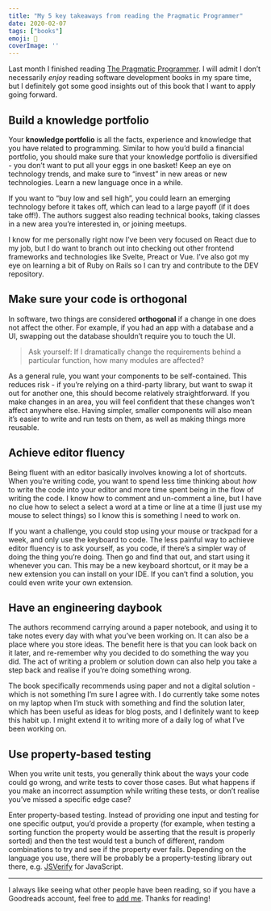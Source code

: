 ```yaml
---
title: "My 5 key takeaways from reading the Pragmatic Programmer"
date: 2020-02-07
tags: ["books"]
emoji: 📖
coverImage: ''
--- 
```

Last month I finished reading [The Pragmatic Programmer](https://pragprog.com/book/tpp20/the-pragmatic-programmer-20th-anniversary-edition). I will admit I don’t necessarily *enjoy* reading software development books in my spare time, but I definitely got some good insights out of this book that I want to apply going forward.

## Build a knowledge portfolio

Your **knowledge portfolio** is all the facts, experience and knowledge that you have related to programming. Similar to how you’d build a financial portfolio, you should make sure that your knowledge portfolio is diversified - you don’t want to put all your eggs in one basket! Keep an eye on technology trends, and make sure to “invest” in new areas or new technologies. Learn a new language once in a while.

If you want to “buy low and sell high”, you could learn an emerging technology before it takes off, which can lead to a large payoff (if it does take off!). The authors suggest also reading technical books, taking classes in a new area you’re interested in, or joining meetups.

I know for me personally right now I’ve been very focused on React due to my job, but I do want to branch out into checking out other frontend frameworks and technologies like Svelte, Preact or Vue. I’ve also got my eye on learning a bit of Ruby on Rails so I can try and contribute to the DEV repository.

## Make sure your code is orthogonal

In software, two things are considered **orthogonal** if a change in one does not affect the other. For example, if you had an app with a database and a UI, swapping out the database shouldn’t require you to touch the UI.


> Ask yourself: If I dramatically change the requirements behind a particular function, how many modules are affected?

As a general rule, you want your components to be self-contained. This reduces risk - if you’re relying on a third-party library, but want to swap it out for another one, this should become relatively straightforward. If you make changes in an area, you will feel confident that these changes won’t affect anywhere else. Having simpler, smaller components will also mean it’s easier to write and run tests on them, as well as making things more reusable.

## Achieve editor fluency

Being fluent with an editor basically involves knowing a lot of shortcuts. When you’re writing code, you want to spend less time thinking about *how* to write the code into your editor and more time spent being in the flow of writing the code. I know how to comment and un-comment a line, but I have no clue how to select a select a word at a time or line at a time (I just use my mouse to select things) so I know this is something I need to work on.

If you want a challenge, you could stop using your mouse or trackpad for a week, and only use the keyboard to code. The less painful way to achieve editor fluency is to ask yourself, as you code, if there’s a simpler way of doing the thing you’re doing. Then go and find that out, and start using it whenever you can. This may be a new keyboard shortcut, or it may be a new extension you can install on your IDE. If you can’t find a solution, you could even write your own extension.


## Have an engineering daybook

The authors recommend carrying around a paper notebook, and using it to take notes every day with what you’ve been working on. It can also be a place where you store ideas. The benefit here is that you can look back on it later, and re-remember why you decided to do something the way you did. The act of writing a problem or solution down can also help you take a step back and realise if you’re doing something wrong.

The book specifically recommends using paper and not a digital solution - which is not something I’m sure I agree with. I do currently take some notes on my laptop when I’m stuck with something and find the solution later, which has been useful as ideas for blog posts, and I definitely want to keep this habit up. I might extend it to writing more of a daily log of what I’ve been working on.

## Use property-based testing

When you write unit tests, you generally think about the ways your code could go wrong, and write tests to cover those cases. But what happens if you make an incorrect assumption while writing these tests, or don’t realise you’ve missed a specific edge case? 

Enter property-based testing. Instead of providing one input and testing for one specific output, you’d provide a property (for example, when testing a sorting function the property would be asserting that the result is properly sorted) and then the test would test a bunch of different, random combinations to try and see if the property ever fails. Depending on the language you use, there will be probably be a property-testing library out there, e.g. [JSVerify](https://jsverify.github.io/) for JavaScript. 

----------

I always like seeing what other people have been reading, so if you have a Goodreads account, feel free to [add me](https://www.goodreads.com/user/show/13287357-emma). Thanks for reading!

